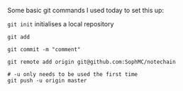 Some basic git commands I used today to set this up:


`git init` initialises a local repository 

```
git add

git commit -m "comment"

git remote add origin git@github.com:SophMC/notechain

# -u only needs to be used the first time
git push -u origin master
```
